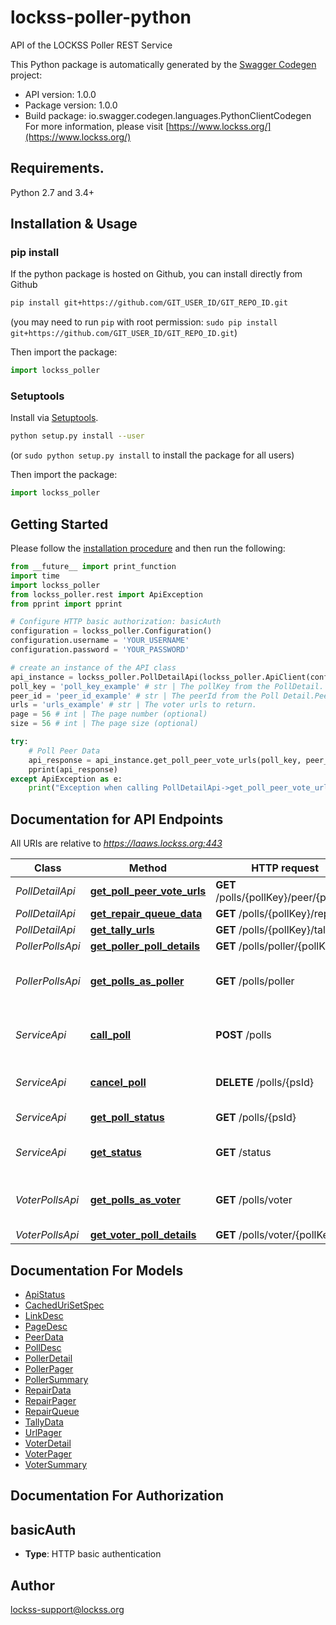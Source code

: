 # lockss-poller-python
API of the LOCKSS Poller REST Service

This Python package is automatically generated by the [Swagger Codegen](https://github.com/swagger-api/swagger-codegen) project:

- API version: 1.0.0
- Package version: 1.0.0
- Build package: io.swagger.codegen.languages.PythonClientCodegen
For more information, please visit [https://www.lockss.org/](https://www.lockss.org/)

## Requirements.

Python 2.7 and 3.4+

## Installation & Usage
### pip install

If the python package is hosted on Github, you can install directly from Github

```sh
pip install git+https://github.com/GIT_USER_ID/GIT_REPO_ID.git
```
(you may need to run `pip` with root permission: `sudo pip install git+https://github.com/GIT_USER_ID/GIT_REPO_ID.git`)

Then import the package:
```python
import lockss_poller 
```

### Setuptools

Install via [Setuptools](http://pypi.python.org/pypi/setuptools).

```sh
python setup.py install --user
```
(or `sudo python setup.py install` to install the package for all users)

Then import the package:
```python
import lockss_poller
```

## Getting Started

Please follow the [installation procedure](#installation--usage) and then run the following:

```python
from __future__ import print_function
import time
import lockss_poller
from lockss_poller.rest import ApiException
from pprint import pprint

# Configure HTTP basic authorization: basicAuth
configuration = lockss_poller.Configuration()
configuration.username = 'YOUR_USERNAME'
configuration.password = 'YOUR_PASSWORD'

# create an instance of the API class
api_instance = lockss_poller.PollDetailApi(lockss_poller.ApiClient(configuration))
poll_key = 'poll_key_example' # str | The pollKey from the PollDetail.
peer_id = 'peer_id_example' # str | The peerId from the Poll Detail.PeerData.
urls = 'urls_example' # str | The voter urls to return.
page = 56 # int | The page number (optional)
size = 56 # int | The page size (optional)

try:
    # Poll Peer Data
    api_response = api_instance.get_poll_peer_vote_urls(poll_key, peer_id, urls, page=page, size=size)
    pprint(api_response)
except ApiException as e:
    print("Exception when calling PollDetailApi->get_poll_peer_vote_urls: %s\n" % e)

```

## Documentation for API Endpoints

All URIs are relative to *https://laaws.lockss.org:443*

Class | Method | HTTP request | Description
------------ | ------------- | ------------- | -------------
*PollDetailApi* | [**get_poll_peer_vote_urls**](docs/PollDetailApi.md#get_poll_peer_vote_urls) | **GET** /polls/{pollKey}/peer/{peerId} | Poll Peer Data
*PollDetailApi* | [**get_repair_queue_data**](docs/PollDetailApi.md#get_repair_queue_data) | **GET** /polls/{pollKey}/repairs | Poll Repairs
*PollDetailApi* | [**get_tally_urls**](docs/PollDetailApi.md#get_tally_urls) | **GET** /polls/{pollKey}/tallies | Page Tally
*PollerPollsApi* | [**get_poller_poll_details**](docs/PollerPollsApi.md#get_poller_poll_details) | **GET** /polls/poller/{pollKey} | PollerDetails
*PollerPollsApi* | [**get_polls_as_poller**](docs/PollerPollsApi.md#get_polls_as_poller) | **GET** /polls/poller | Get the list of recent polls as poller.
*ServiceApi* | [**call_poll**](docs/ServiceApi.md#call_poll) | **POST** /polls | Send a request to call a poll to the poller
*ServiceApi* | [**cancel_poll**](docs/ServiceApi.md#cancel_poll) | **DELETE** /polls/{psId} | Stop a poll and remove from queue.
*ServiceApi* | [**get_poll_status**](docs/ServiceApi.md#get_poll_status) | **GET** /polls/{psId} | Get queued poll status
*ServiceApi* | [**get_status**](docs/ServiceApi.md#get_status) | **GET** /status | Get the status of the service
*VoterPollsApi* | [**get_polls_as_voter**](docs/VoterPollsApi.md#get_polls_as_voter) | **GET** /polls/voter | Get the list of recent voter only polls.
*VoterPollsApi* | [**get_voter_poll_details**](docs/VoterPollsApi.md#get_voter_poll_details) | **GET** /polls/voter/{pollKey} | VoterDetails


## Documentation For Models

 - [ApiStatus](docs/ApiStatus.md)
 - [CachedUriSetSpec](docs/CachedUriSetSpec.md)
 - [LinkDesc](docs/LinkDesc.md)
 - [PageDesc](docs/PageDesc.md)
 - [PeerData](docs/PeerData.md)
 - [PollDesc](docs/PollDesc.md)
 - [PollerDetail](docs/PollerDetail.md)
 - [PollerPager](docs/PollerPager.md)
 - [PollerSummary](docs/PollerSummary.md)
 - [RepairData](docs/RepairData.md)
 - [RepairPager](docs/RepairPager.md)
 - [RepairQueue](docs/RepairQueue.md)
 - [TallyData](docs/TallyData.md)
 - [UrlPager](docs/UrlPager.md)
 - [VoterDetail](docs/VoterDetail.md)
 - [VoterPager](docs/VoterPager.md)
 - [VoterSummary](docs/VoterSummary.md)


## Documentation For Authorization


## basicAuth

- **Type**: HTTP basic authentication


## Author

lockss-support@lockss.org

